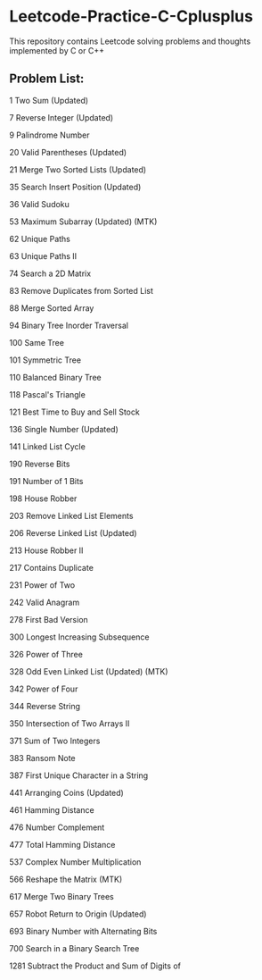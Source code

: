# Leetcode-Practice-C-Cplusplus
This repository contains Leetcode solving problems and thoughts implemented by C or C++

## Problem List:

1 Two Sum (Updated)

7 Reverse Integer (Updated)

9 Palindrome Number

20 Valid Parentheses (Updated)

21 Merge Two Sorted Lists (Updated)

35 Search Insert Position (Updated)

36 Valid Sudoku

53 Maximum Subarray (Updated) (MTK)

62 Unique Paths

63 Unique Paths II

74 Search a 2D Matrix

83 Remove Duplicates from Sorted List

88 Merge Sorted Array

94 Binary Tree Inorder Traversal

100 Same Tree

101 Symmetric Tree

110 Balanced Binary Tree

118 Pascal's Triangle

121 Best Time to Buy and Sell Stock

136 Single Number (Updated)

141 Linked List Cycle

190 Reverse Bits

191 Number of 1 Bits

198 House Robber

203 Remove Linked List Elements

206 Reverse Linked List (Updated)

213 House Robber II

217 Contains Duplicate

231 Power of Two

242 Valid Anagram

278 First Bad Version

300 Longest Increasing Subsequence

326 Power of Three

328 Odd Even Linked List (Updated) (MTK)

342 Power of Four

344 Reverse String

350 Intersection of Two Arrays II

371 Sum of Two Integers

383 Ransom Note

387 First Unique Character in a String

441 Arranging Coins (Updated)

461 Hamming Distance

476 Number Complement

477 Total Hamming Distance

537 Complex Number Multiplication

566 Reshape the Matrix (MTK)

617 Merge Two Binary Trees

657 Robot Return to Origin (Updated)

693 Binary Number with Alternating Bits

700 Search in a Binary Search Tree

1281 Subtract the Product and Sum of Digits of
